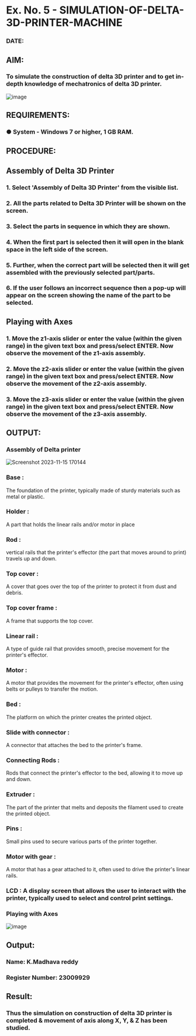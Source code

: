 # Ex. No. 5 - SIMULATION-OF-DELTA-3D-PRINTER-MACHINE

### DATE: 
## AIM:
### To simulate the construction of delta 3D printer and to get in-depth knowledge of mechatronics of delta 3D printer.

![image](https://github.com/Sellakumar1987/Ex.-No.-5---SIMULATION-OF-DELTA-3D-PRINTER-MACHINE/assets/113594316/c784471e-098f-456d-9c1b-e9f0ce56cc9b)

## REQUIREMENTS:
### ●	System - Windows 7 or higher, 1 GB RAM.

## PROCEDURE:

## Assembly of Delta 3D Printer
### 1.	Select 'Assembly of Delta 3D Printer' from the visible list.
### 2.	All the parts related to Delta 3D Printer will be shown on the screen.
### 3.	Select the parts in sequence in which they are shown.
### 4.	When the first part is selected then it will open in the blank space in the left side of the screen.
### 5.	Further, when the correct part will be selected then it will get assembled with the previously selected part/parts.
### 6.	If the user follows an incorrect sequence then a pop-up will appear on the screen showing the name of the part to be selected.

## Playing with Axes
### 1.	Move the z1-axis slider or enter the value (within the given range) in the given text box and press/select ENTER. Now observe the movement of the z1-axis assembly.
### 2.	Move the z2-axis slider or enter the value (within the given range) in the given text box and press/select ENTER. Now observe the movement of the z2-axis assembly.
### 3.	Move the z3-axis slider or enter the value (within the given range) in the given text box and press/select ENTER. Now observe the movement of the z3-axis assembly.

## OUTPUT:
### Assembly of Delta printer
![Screenshot 2023-11-15 170144](https://github.com/Madhavareddy09/Ex.-No.-5---SIMULATION-OF-DELTA-3D-PRINTER-MACHINE/assets/145742470/6b62c272-f57d-4a22-83ca-0c19a8fc50d6)

### Base :
The foundation of the printer, typically made of sturdy materials such as metal or plastic.

### Holder :
A part that holds the linear rails and/or motor in place

### Rod :
vertical rails that the printer's effector (the part that moves around to print) travels up and down.

### Top cover :
A cover that goes over the top of the printer to protect it from dust and debris.

### Top cover frame :
A frame that supports the top cover.

### Linear rail :
A type of guide rail that provides smooth, precise movement for the printer's effector.

### Motor :
A motor that provides the movement for the printer's effector, often using belts or pulleys to transfer the motion.

### Bed :
The platform on which the printer creates the printed object.

### Slide with connector :
A connector that attaches the bed to the printer's frame.
### Connecting Rods :
Rods that connect the printer's effector to the bed, allowing it to move up and down.

### Extruder :
The part of the printer that melts and deposits the filament used to create the printed object.

### Pins :
Small pins used to secure various parts of the printer together.

### Motor with gear :
A motor that has a gear attached to it, often used to drive the printer's linear rails.

### LCD : A display screen that allows the user to interact with the printer, typically used to select and control print settings.



### Playing with Axes

![image](https://github.com/Madhavareddy09/Ex.-No.-5---SIMULATION-OF-DELTA-3D-PRINTER-MACHINE/assets/145742470/990183cb-0196-4c5d-9a6f-3b1561a3e6f8)



## Output:

### Name: K.Madhava reddy
### Register Number: 23009929

## Result: 
### Thus the simulation on construction of delta 3D printer is completed & movement of axis along X, Y, & Z has been studied.
